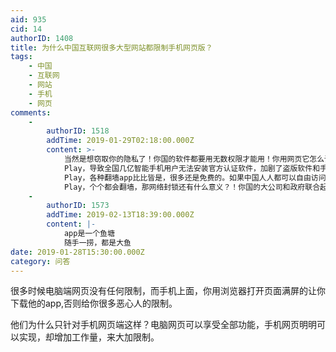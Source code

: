 ```yaml
---
aid: 935
cid: 14
authorID: 1408
title: 为什么中国互联网很多大型网站都限制手机网页版？
tags:
    - 中国
    - 互联网
    - 网站
    - 手机
    - 网页
comments:
    -
        authorID: 1518
        addTime: 2019-01-29T02:18:00.000Z
        content: >-
            当然是想窃取你的隐私了！你国的软件都要用无数权限才能用！你用网页它怎么读取你的通讯录短信位置信息？只有用app才方便获取！你国的知名公司都承认中国人愿意用隐私换便利了！还有什么好藏着掖着的？？？虽然全中国有超过4亿人使用（谷歌开发的）安卓Android智能手机，但中国政府封锁了谷歌的手机应用商店Google
            Play，导致全国几亿智能手机用户无法安装官方认证软件，加剧了盗版软件和手机病毒的泛滥。凡此种种，不胜枚举！当你打开谷歌商店Google
            Play，各种翻墙app比比皆是，很多还是免费的。如果中国人人都可以自由访问Google
            Play，个个都会翻墙，那网络封锁还有什么意义？！你国的大公司和政府联合起来偷窃听你们的隐私！然后禁止你们反抗！敢用app发反动言论的就查！反正证据确凿你也跑不了！隐私权？那是国外企业才遵守的！
    -
        authorID: 1573
        addTime: 2019-02-13T18:39:00.000Z
        content: |-
            app是一个鱼塘  
            随手一捞，都是大鱼
date: 2019-01-28T15:30:00.000Z
category: 问答
---
```


很多时候电脑端网页没有任何限制，而手机上面，你用浏览器打开页面满屏的让你下载他的app,否则给你很多恶心人的限制。

他们为什么只针对手机网页端这样？电脑网页可以享受全部功能，手机网页明明可以实现，却增加工作量，来大加限制。
